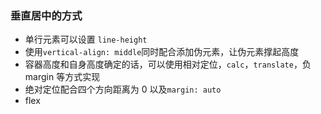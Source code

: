 ### 垂直居中的方式

- 单行元素可以设置 `line-height`
- 使用`vertical-align: middle`同时配合添加伪元素，让伪元素撑起高度
- 容器高度和自身高度确定的话，可以使用相对定位，`calc`，`translate`，负 margin 等方式实现
- 绝对定位配合四个方向距离为 0 以及`margin: auto`
- flex
